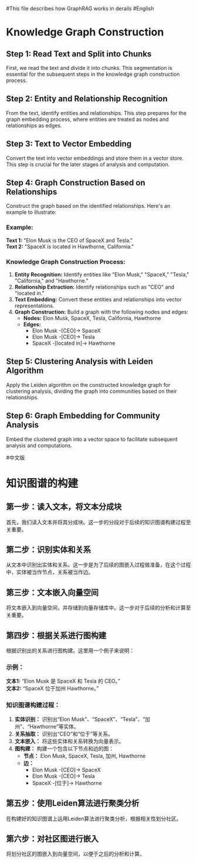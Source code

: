#This file describes how GraphRAG works in derails 
#English

# Knowledge Graph Construction

## Step 1: Read Text and Split into Chunks
First, we read the text and divide it into chunks. This segmentation is essential for the subsequent steps in the knowledge graph construction process.

## Step 2: Entity and Relationship Recognition
From the text, identify entities and relationships. This step prepares for the graph embedding process, where entities are treated as nodes and relationships as edges.

## Step 3: Text to Vector Embedding
Convert the text into vector embeddings and store them in a vector store. This step is crucial for the later stages of analysis and computation.

## Step 4: Graph Construction Based on Relationships
Construct the graph based on the identified relationships. Here's an example to illustrate:

### Example:
**Text 1:** "Elon Musk is the CEO of SpaceX and Tesla."  
**Text 2:** "SpaceX is located in Hawthorne, California."

### Knowledge Graph Construction Process:
1. **Entity Recognition:** Identify entities like "Elon Musk," "SpaceX," "Tesla," "California," and "Hawthorne."
2. **Relationship Extraction:** Identify relationships such as "CEO" and "located in."
3. **Text Embedding:** Convert these entities and relationships into vector representations.
4. **Graph Construction:** Build a graph with the following nodes and edges:
    - **Nodes:** Elon Musk, SpaceX, Tesla, California, Hawthorne
    - **Edges:** 
        - Elon Musk -[CEO]-> SpaceX
        - Elon Musk -[CEO]-> Tesla
        - SpaceX -[located in]-> Hawthorne

## Step 5: Clustering Analysis with Leiden Algorithm
Apply the Leiden algorithm on the constructed knowledge graph for clustering analysis, dividing the graph into communities based on their relationships.

## Step 6: Graph Embedding for Community Analysis
Embed the clustered graph into a vector space to facilitate subsequent analysis and computations.

#中文版
# 知识图谱的构建

## 第一步：读入文本，将文本分成块
首先，我们读入文本并将其分成块。这一步的分段对于后续的知识图谱构建过程至关重要。

## 第二步：识别实体和关系
从文本中识别出实体和关系。这一步是为了后续的图嵌入过程做准备，在这个过程中，实体被当作节点，关系被当作边。

## 第三步：文本嵌入向量空间
将文本嵌入到向量空间，并存储到向量存储库中。这一步对于后续的分析和计算至关重要。

## 第四步：根据关系进行图构建
根据识别出的关系进行图构建。这里用一个例子来说明：

### 示例：
**文本1:** “Elon Musk 是 SpaceX 和 Tesla 的 CEO。”  
**文本2:** “SpaceX 位于加州 Hawthorne。”

### 知识图谱构建过程：
1. **实体识别：** 识别出“Elon Musk”、“SpaceX”、“Tesla”、“加州”、“Hawthorne”等实体。
2. **关系抽取：** 识别出“CEO”和“位于”等关系。
3. **文本嵌入：** 将这些实体和关系转换为向量表示。
4. **图构建：** 构建一个包含以下节点和边的图：
    - **节点：** Elon Musk, SpaceX, Tesla, 加州, Hawthorne
    - **边：** 
        - Elon Musk -[CEO]-> SpaceX
        - Elon Musk -[CEO]-> Tesla
        - SpaceX -[位于]-> Hawthorne

## 第五步：使用Leiden算法进行聚类分析
在构建好的知识图谱上运用Leiden算法进行聚类分析，根据相关性划分社区。

## 第六步：对社区图进行嵌入
将划分社区的图嵌入到向量空间，以便于之后的分析和计算。
